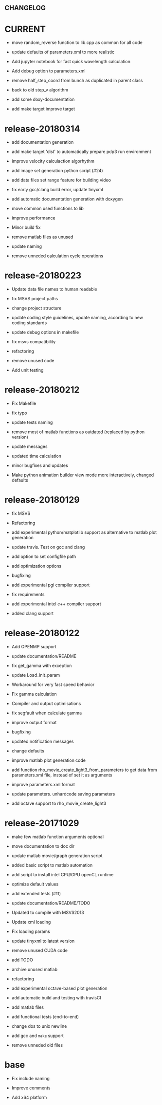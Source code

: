 CHANGELOG
---------

CURRENT
=======

- move random_reverse function to lib.cpp as common for all code

- update defaults of parameters.xml to more realistic

- Add jupyter notebook for fast quick wavelength calculation

- Add debug option to parameters.xml

- remove half_step_coord from bunch as duplicated in parent class

- back to old step_v algorithm

- add some doxy-documentation

- add make target improve target

release-20180314
================

- add documentation generation

- add make target 'dist' to automatically prepare pdp3 run environment

- improve velocity calculaction algorhythm

- add image set generation python script (#24)

- add data files set range feature for building video

- fix early gcc/clang build error, update tinyxml

- add automatic documentation generation with doxygen

- move common used functions to lib

- improve performance

- Minor build fix

- remove matlab files as unused

- update naming

- remove unneded calculation cycle operations

release-20180223
================

- Update data file names to human readable

- fix MSVS project paths

- change project structure

- update coding style guidelines, update naming, according to new coding standards

- update debug options in makefile

- fix msvs compatibility

- refactoring

- remove unused code

- Add unit testing

release-20180212
================

- Fix Makefile

- fix typo

- update tests naming

- remove most of matlab functions as outdated (replaced by python version)

- update messages

- updated time calculation

- minor bugfixes and updates

- Make python animation builder view mode more interactively, changed defaults

release-20180129
================

- fix MSVS

- Refactoring

- add experimental python/matplotlib support as alternative to matlab plot generation

- update travis. Test on gcc and clang

- add option to set configfile path

- add optimization options

- bugfixing

- add experimental pgi compiler support

- fix requirements

- add experimental intel c++ compiler support

- added clang support

release-20180122
================

- Add OPENMP support

- update documentation/README

- fix get_gamma with exception

- update Load_init_param

- Workaround for very fast speed behavior

- Fix gamma calculation

- Compiler and output optimisations

- fix segfault when calculate gamma

- improve output format

- bugfixing

- updated notification messages

- change defaults

- improve matlab plot generation code

- add function rho_movie_create_light3_from_parameters to get data from parameters.xml file, instead of set it as arguments

- improve parameters.xml format

- update parameters. unhardcode saving parameters

- add octave support to rho_movie_create_light3

release-20171029
================

- make few matlab function arguments optional

- move documentation to doc dir

- update matlab movie/graph generation script

- added basic script to matlab automation

- add script to install intel CPU/GPU openCL runtime

- optimize default values

- add extended tests (#11)

- update documentation/README/TODO

- Updated to compile with MSVS2013

- Update xml loading

- Fix loading params

- update tinyxml to latest version

- remove unused CUDA code

- add TODO

- archive unused matlab

- refactoring

- add experimental octave-based plot generation

- add automatic build and testing with travisCI

- add matlab files

- add functional tests (end-to-end)

- change dos to unix newline

- add gcc and `make` support

- remove unneded old files

base
====

- Fix include naming

- Improve comments

- Add x64 platform
